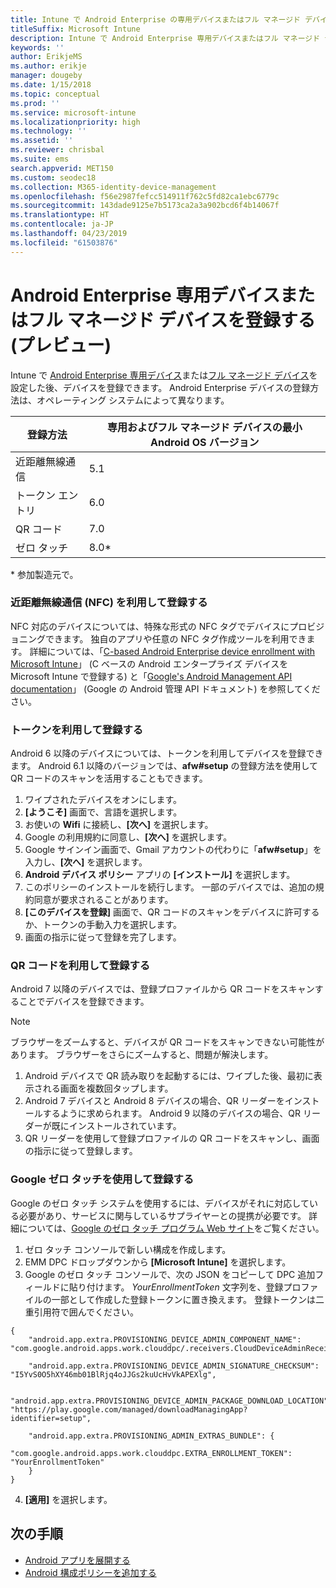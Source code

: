 ```yaml
---
title: Intune で Android Enterprise の専用デバイスまたはフル マネージド デバイスを登録する
titleSuffix: Microsoft Intune
description: Intune で Android Enterprise 専用デバイスまたはフル マネージド デバイスを登録する方法について説明します。
keywords: ''
author: ErikjeMS
ms.author: erikje
manager: dougeby
ms.date: 1/15/2018
ms.topic: conceptual
ms.prod: ''
ms.service: microsoft-intune
ms.localizationpriority: high
ms.technology: ''
ms.assetid: ''
ms.reviewer: chrisbal
ms.suite: ems
search.appverid: MET150
ms.custom: seodec18
ms.collection: M365-identity-device-management
ms.openlocfilehash: f56e2987fefcc514911f762c5fd82ca1ebc6779c
ms.sourcegitcommit: 143dade9125e7b5173ca2a3a902bcd6f4b14067f
ms.translationtype: HT
ms.contentlocale: ja-JP
ms.lasthandoff: 04/23/2019
ms.locfileid: "61503876"
---
```

# <a name="enroll-your-android-enterprise-dedicated-devices-or-fully-managed-devices-preview"></a>Android Enterprise 専用デバイスまたはフル マネージド デバイスを登録する (プレビュー)

Intune で [Android Enterprise 専用デバイス](android-kiosk-enroll.md)または[フル マネージド デバイス](android-fully-managed-enroll.md)を設定した後、デバイスを登録できます。 Android Enterprise デバイスの登録方法は、オペレーティング システムによって異なります。

| 登録方法 | 専用およびフル マネージド デバイスの最小 Android OS バージョン |
| ----- | ----- |
| 近距離無線通信 | 5.1 |
| トークン エントリ | 6.0 |
| QR コード | 7.0 |
| ゼロ タッチ  | 8.0\* |

\* 参加製造元で。

### <a name="enroll-by-using-near-field-communication-nfc"></a>近距離無線通信 (NFC) を利用して登録する

NFC 対応のデバイスについては、特殊な形式の NFC タグでデバイスにプロビジョニングできます。 独自のアプリや任意の NFC タグ作成ツールを利用できます。 詳細については、「[C-based Android Enterprise device enrollment with Microsoft Intune](https://blogs.technet.microsoft.com/cbernier/2018/10/15/nfc-based-android-enterprise-device-enrollment-with-microsoft-intune/)」 (C ベースの Android エンタープライズ デバイスを Microsoft Intune で登録する) と「[Google's Android Management API documentation](https://developers.google.com/android/management/provision-device#nfc_method)」 (Google の Android 管理 API ドキュメント) を参照してください。

### <a name="enroll-by-using-a-token"></a>トークンを利用して登録する

Android 6 以降のデバイスについては、トークンを利用してデバイスを登録できます。 Android 6.1 以降のバージョンでは、**afw#setup** の登録方法を使用して QR コードのスキャンを活用することもできます。

1. ワイプされたデバイスをオンにします。
2. **[ようこそ]** 画面で、言語を選択します。
3. お使いの **Wifi** に接続し、**[次へ]** を選択します。
4. Google の利用規約に同意し、**[次へ]** を選択します。
5. Google サインイン画面で、Gmail アカウントの代わりに「**afw#setup**」を入力し、**[次へ]** を選択します。
6. **Android デバイス ポリシー** アプリの **[インストール]** を選択します。
7. このポリシーのインストールを続行します。  一部のデバイスでは、追加の規約同意が要求されることがあります。 
8. **[このデバイスを登録]** 画面で、QR コードのスキャンをデバイスに許可するか、トークンの手動入力を選択します。
9. 画面の指示に従って登録を完了します。 

### <a name="enroll-by-using-a-qr-code"></a>QR コードを利用して登録する

Android 7 以降のデバイスでは、登録プロファイルから QR コードをスキャンすることでデバイスを登録できます。

> [!Note]
> ブラウザーをズームすると、デバイスが QR コードをスキャンできない可能性があります。 ブラウザーをさらにズームすると、問題が解決します。

1. Android デバイスで QR 読み取りを起動するには、ワイプした後、最初に表示される画面を複数回タップします。
2. Android 7 デバイスと Android 8 デバイスの場合、QR リーダーをインストールするように求められます。 Android 9 以降のデバイスの場合、QR リーダーが既にインストールされています。
3. QR リーダーを使用して登録プロファイルの QR コードをスキャンし、画面の指示に従って登録します。

### <a name="enroll-by-using-google-zero-touch"></a>Google ゼロ タッチを使用して登録する

Google のゼロ タッチ システムを使用するには、デバイスがそれに対応している必要があり、サービスに関与しているサプライヤーとの提携が必要です。  詳細については、[Google のゼロ タッチ プログラム Web サイト](https://www.android.com/enterprise/management/zero-touch/)をご覧ください。 

1. ゼロ タッチ コンソールで新しい構成を作成します。
2. EMM DPC ドロップダウンから **[Microsoft Intune]** を選択します。
3. Google のゼロ タッチ コンソールで、次の JSON をコピーして DPC 追加フィールドに貼り付けます。 *YourEnrollmentToken* 文字列を、登録プロファイルの一部として作成した登録トークンに置き換えます。 登録トークンは二重引用符で囲んでください。

```
{ 
    "android.app.extra.PROVISIONING_DEVICE_ADMIN_COMPONENT_NAME": "com.google.android.apps.work.clouddpc/.receivers.CloudDeviceAdminReceiver", 

    "android.app.extra.PROVISIONING_DEVICE_ADMIN_SIGNATURE_CHECKSUM": "I5YvS0O5hXY46mb01BlRjq4oJJGs2kuUcHvVkAPEXlg", 

    "android.app.extra.PROVISIONING_DEVICE_ADMIN_PACKAGE_DOWNLOAD_LOCATION": "https://play.google.com/managed/downloadManagingApp?identifier=setup", 

    "android.app.extra.PROVISIONING_ADMIN_EXTRAS_BUNDLE": { 
        "com.google.android.apps.work.clouddpc.EXTRA_ENROLLMENT_TOKEN": "YourEnrollmentToken" 
    } 
} 
```
4. **[適用]** を選択します。


## <a name="next-steps"></a>次の手順
- [Android アプリを展開する](apps-deploy.md)
- [Android 構成ポリシーを追加する](device-profiles.md)

